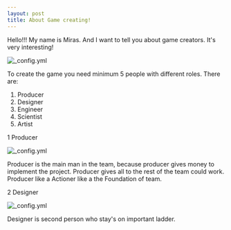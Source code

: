 ```yaml
---
layout: post
title: About Game creating!
---
```


Hello!!! My name is Miras. And I want to tell you about game creators. It's very interesting!


![_config.yml](https://www.game-guru.com/images/TheGameCreators-Logo.png)

  To create the game you need minimum 5 people with different roles. There are:
  
  1)  Producer                                                                             
  2)  Designer                                                                             
  3)  Engineer                                                                             
  4)  Scientist                                                                             
  5)  Artist                                                                             



   1 Producer
    
![_config.yml](http://4.bp.blogspot.com/_7ftsdH0bFkc/TPhy6ndSvvI/AAAAAAAAAWE/6XJysyKYxRA/s1600/Bathing_in_money1.jpg)

Producer is the main man in the team, because producer gives money to implement the project.
Producer gives all to the rest of the team could work. Producer like a Actioner like a the Foundation of team.



   2 Designer
  
![_config.yml](https://www.google.kz/url?sa=i&rct=j&q=&esrc=s&source=images&cd=&ved=0ahUKEwjZuaa6jL3NAhULWSwKHamzCj8QjBwIBA&url=http%3A%2F%2Fabbeygames.com%2Fwp-content%2Fuploads%2F2012%2F02%2Fgame-designer.png&bvm=bv.125221236,d.bGg&psig=AFQjCNHu-LQ3iaAKXFM3mOz3bSzn14fP3A&ust=1466735017404306.jpg)


Designer is second person who stay's on important ladder. 
